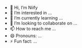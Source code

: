 - 👋 Hi, I’m Niify
- 👀 I’m interested in ...
- 🌱 I’m currently learning ...
- 💞️ I’m looking to collaborate on ...
- 📫 How to reach me ...
- 😄 Pronouns: ...
- ⚡ Fun fact: ...

<!---
Niify/Niify is a ✨ special ✨ repository because its `README.md` (this file) appears on your GitHub profile.
You can click the Preview link to take a look at your changes.
--->
